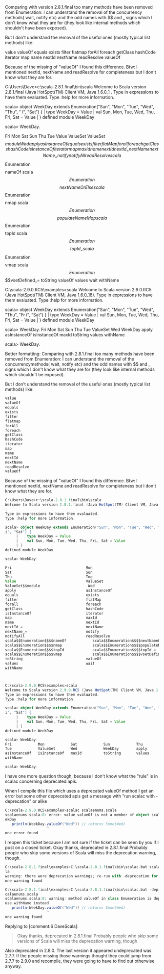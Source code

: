 Comparing with version 2.8.1.final too many methods have been removed from Enumeration:
I can understand the removal of the concurrency methods( wait, notify etc) and the odd names with $$ and _ signs
 which I don't know what they are for (they look like internal methods which shouldn't have been exposed).

But I don't understand the removal of the useful ones (mostly typical list methods) like:

value
valueOf
equals
exists
filter
flatmap
forAll
foreach
getClass
hashCode
iterator
map
name
nextId
nextName
readResolve
valueOf

Because of the missing of "valueOf" I found this difference. 
Btw: I mentioned nextId, nextName and readResolve for completeness but I don't know what they are for.




C:\Users\Dave>c:\scala-2.8.1.final\bin\scala
Welcome to Scala version 2.8.1.final (Java HotSpot(TM) Client VM, Java 1.6.0_1
.
Type in expressions to have them evaluated.
Type :help for more information.

scala> object WeekDay extends Enumeration("Sun", "Mon", "Tue", "Wed", "Thu", "
i", "Sat") {
     |    type WeekDay = Value
     |    val Sun, Mon, Tue, Wed, Thu, Fri, Sat = Value
     | }
defined module WeekDay

scala> WeekDay.

Fri                                  Mon
Sat                                  Sun
Thu                                  Tue
Value                                ValueSet
ValueSet$$module                      Wed
apply                                asInstanceOf
equals                               exists
filter                               flatMap
forall                               foreach
getClass                             hashCode
isInstanceOf                         iterator
map                                  maxId
name                                 nextId
nextId_=                             nextName
nextName_=                           notify
notifyAll                            readResolve
scala$$Enumeration$$$$nameOf            scala$$Enumeration$$$$nextNameOrElse
scala$$Enumeration$$$$nmap              scala$$Enumeration$$$$populateNameMap
scala$$Enumeration$$$$topId             scala$$Enumeration$$$$topId_=
scala$$Enumeration$$$$vmap              scala$$Enumeration$$$$vsetDefined_=
toString                             valueOf
values                               wait
withName



C:\scala-2.9.0.RC5\examples>scala
Welcome to Scala version 2.9.0.RC5 (Java HotSpot(TM) Client VM, Java 1.6.0_18).
Type in expressions to have them evaluated.
Type :help for more information.

scala> object WeekDay extends Enumeration("Sun", "Mon", "Tue", "Wed", "Thu", "Fr
i", "Sat") {
     |    type WeekDay = Value
     |    val Sun, Mon, Tue, Wed, Thu, Fri, Sat = Value
     | }
defined module WeekDay

scala> WeekDay.
Fri            Mon            Sat            Sun            Thu
Tue            ValueSet       Wed            WeekDay        apply
asInstanceOf   isInstanceOf   maxId          toString       values
withName

scala> WeekDay.


Better formatting:
Comparing with 2.8.1.final too many methods have been removed from Enumeration:
I can understand the removal of the concurrencymethods( wait, notify etc) and the odd names with $$ and _ signs which I don't know what they are for (they look like internal methods which shouldn't be exposed).

But I don't understand the removal of the useful ones (mostly typical list methods) like:
```scala
value
valueOf
equals
exists
filter
flatmap
forAll
foreach
getClass
hashCode
iterator
map
name
nextId
nextName
readResolve
valueOf
```
Because of the missing of "valueOf" I found this difference. 
Btw: I mentioned nextId, nextName and readResolve for completeness but I don't know what they are for.
```scala
C:\Users\Dave>c:\scala-2.8.1.final\bin\scala
Welcome to Scala version 2.8.1.final (Java HotSpot(TM) Client VM, Java 1.6.0_1
.
Type in expressions to have them evaluated.
Type :help for more information.

scala> object WeekDay extends Enumeration("Sun", "Mon", "Tue", "Wed", "Thu", "
i", "Sat") {
     |    type WeekDay = Value
     |    val Sun, Mon, Tue, Wed, Thu, Fri, Sat = Value
     | }
defined module WeekDay

scala> WeekDay.

Fri                                  Mon
Sat                                  Sun
Thu                                  Tue
Value                                ValueSet
ValueSet$$module                      Wed
apply                                asInstanceOf
equals                               exists
filter                               flatMap
forall                               foreach
getClass                             hashCode
isInstanceOf                         iterator
map                                  maxId
name                                 nextId
nextId_=                             nextName
nextName_=                           notify
notifyAll                            readResolve
scala$$Enumeration$$$$nameOf            scala$$Enumeration$$$$nextNameOrElse
scala$$Enumeration$$$$nmap              scala$$Enumeration$$$$populateNameMap
scala$$Enumeration$$$$topId             scala$$Enumeration$$$$topId_=
scala$$Enumeration$$$$vmap              scala$$Enumeration$$$$vsetDefined_=
toString                             valueOf
values                               wait
withName



C:\scala-2.9.0.RC5\examples>scala
Welcome to Scala version 2.9.0.RC5 (Java HotSpot(TM) Client VM, Java 1.6.0_18).
Type in expressions to have them evaluated.
Type :help for more information.

scala> object WeekDay extends Enumeration("Sun", "Mon", "Tue", "Wed", "Thu", "Fr
i", "Sat") {
     |    type WeekDay = Value
     |    val Sun, Mon, Tue, Wed, Thu, Fri, Sat = Value
     | }
defined module WeekDay

scala> WeekDay.
Fri            Mon            Sat            Sun            Thu
Tue            ValueSet       Wed            WeekDay        apply
asInstanceOf   isInstanceOf   maxId          toString       values
withName

scala> WeekDay.
```




I have one more question though, because I don't know what the "rule" is in scalac concerning deprecated apis.

When I compile this file which uses a deprecated valueOf method I get an error but some other deprecated apis get a message with "run scalac with -deprecation" or alike

```scala
C:\scala-2.9.0.RC5\examples>scalac scalaenums.scala
scalaenums.scala:8: error: value valueOf is not a member of object scalaenums.We
ekDay
   println(WeekDay.valueOf("Wed")) // returns Some(Wed)
                   ^
one error found
```

I reopen this ticket because I am not sure if the ticket can be seen by you if I post on a closed ticket.
Okay thanks, deprecated in 2.8.1.final
Probably people who skip some versions of Scala will miss the deprecation warning, though.
```scala
C:\scala-2.8.1.final\examples>C:\scala-2.8.1.final\bin\scalac.bat scalaenums.sca
la
warning: there were deprecation warnings; re-run with -deprecation for details
one warning found

C:\scala-2.8.1.final\examples>C:\scala-2.8.1.final\bin\scalac.bat -deprecation s
calaenums.scala
scalaenums.scala:8: warning: method valueOf in class Enumeration is deprecated:
use withName instead
   println(WeekDay.valueOf("Wed")) // returns Some(Wed)
                   ^
one warning found
```
Replying to [comment:6 DaveScala]:
> Okay thanks, deprecated in 2.8.1.final
> Probably people who skip some versions of Scala will miss the deprecation warning, though.

Also deprecated in 2.8.0.  The last version it appeared undeprecated was 2.7.7.  If the people missing those warnings thought they could jump from 2.7.7 to 2.9.0 and recompile, they were going to have to find out otherwise anyway.
